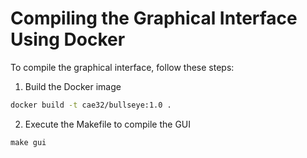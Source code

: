 # Compiling the Graphical Interface Using Docker

To compile the graphical interface, follow these steps:

1. Build the Docker image
```bash
docker build -t cae32/bullseye:1.0 .
```
2. Execute the Makefile to compile the GUI
```
make gui
```
